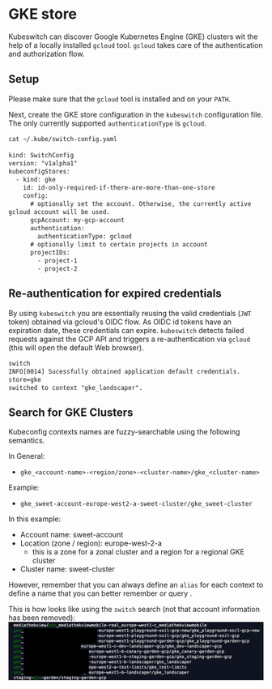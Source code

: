# GKE store

Kubeswitch can discover Google Kubernetes Engine (GKE) clusters wit the help of a locally installed `gcloud` tool.
`gcloud` takes care of the authentication and authorization flow.

## Setup

Please make sure that the `gcloud` tool is installed and on your `PATH`.

Next, create the GKE store configuration in the `kubeswitch` configuration file.
The only currently supported `authenticationType` is `gcloud`.

```
cat ~/.kube/switch-config.yaml

kind: SwitchConfig
version: "v1alpha1"
kubeconfigStores:
  - kind: gke
    id: id-only-required-if-there-are-more-than-one-store
    config:
      # optionally set the account. Otherwise, the currently active gcloud account will be used.
      gcpAccount: my-gcp-account
      authentication:
        authenticationType: gcloud
      # optionally limit to certain projects in account
      projectIDs:
        - project-1
        - project-2
```

## Re-authentication for expired credentials
By using `kubeswitch` you are essentially reusing the valid credentials (`JWT` token) obtained via gcloud's OIDC flow.
As OIDC id tokens have an expiration date, these credentials can expire.
`kubeswitch` detects failed requests against the GCP API and triggers a re-authentication via `gcloud` (this will open the default Web browser).

```
switch
INFO[0014] Sucessfully obtained application default credentials.  store=gke
switched to context "gke_landscaper".
```

## Search for GKE Clusters

Kubeconfig contexts names are fuzzy-searchable using the following semantics.

In General: 
- `gke_<account-name>-<region/zone>-<cluster-name>/gke_<cluster-name>`

Example:
- `gke_sweet-account-europe-west2-a-sweet-cluster/gke_sweet-cluster`

In this example:
- Account name: sweet-account
- Location (zone / region): europe-west-2-a 
  - this is a zone for a zonal cluster and a region for a regional GKE cluster 
- Cluster name: sweet-cluster

However, remember that you can always define an `alias` for each context to define a name that you can better remember or query .

This is how looks like using the `switch` search (not that account information has been removed):
![](gke_search.png)